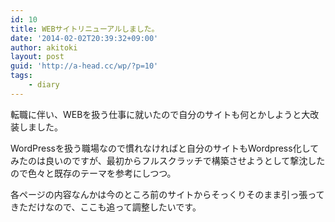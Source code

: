 ```yaml
---
id: 10
title: WEBサイトリニューアルしました。
date: '2014-02-02T20:39:32+09:00'
author: akitoki
layout: post
guid: 'http://a-head.cc/wp/?p=10'
tags:
    - diary
---
```


転職に伴い、WEBを扱う仕事に就いたので自分のサイトも何とかしようと大改装しました。

WordPressを扱う職場なので慣れなければと自分のサイトもWordpress化してみたのは良いのですが、最初からフルスクラッチで構築させようとして撃沈したので色々と既存のテーマを参考にしつつ。

各ページの内容なんかは今のところ前のサイトからそっくりそのまま引っ張ってきただけなので、ここも追って調整したいです。
